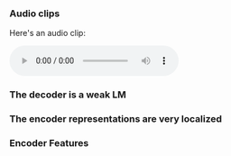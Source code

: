 ### Audio clips
Here's an audio clip:

<audio controls>
   <source src="b3_nb_4.wav" type="audio/wav">
   Your browser does not support the audio element.
</audio>


### The decoder is a weak LM

### The encoder representations are very localized

### Encoder Features
